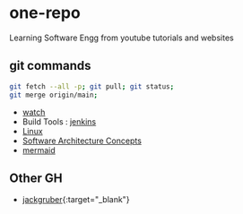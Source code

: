 # one-repo

Learning Software Engg from youtube tutorials and websites

## git commands

```sh
git fetch --all -p; git pull; git status;
git merge origin/main;
```

- [watch](watch.md)
- Build Tools : [jenkins](md/jenkins.md)
- [Linux](md/linux.md)
- [Software Architecture Concepts](md/architecture/index.md)
- [mermaid](md/mermaid.md)


## Other GH

- [jackgruber](https://jackgruber.github.io/2021-05-09-Embed-Mermaid-in-Jekyll-without-plugin/){:target="_blank"}
